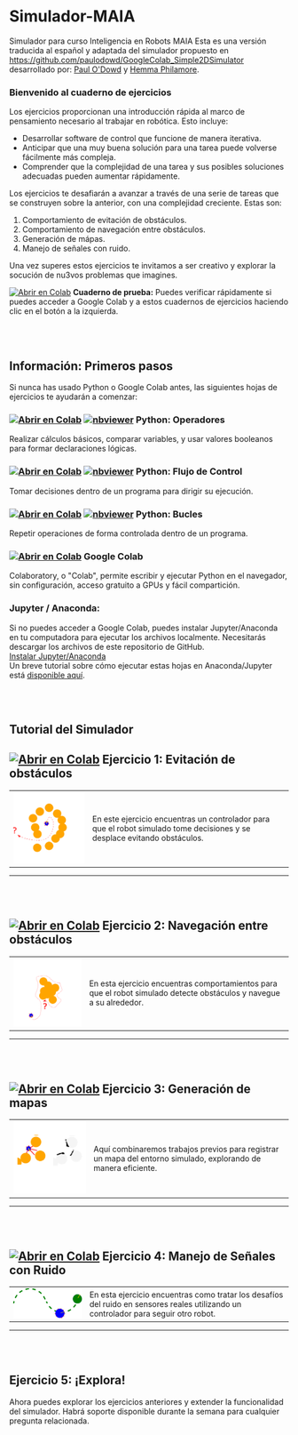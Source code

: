 # Simulador-MAIA
Simulador para curso Inteligencia en Robots MAIA
Esta es una versión traducida al español y adaptada del simulador propuesto en https://github.com/paulodowd/GoogleColab_Simple2DSimulator desarrollado por: [Paul O'Dowd](https://www.bristol.ac.uk/people/person/Paul-O'Dowd-d54e9ad6-41de-4eef-81c6-1ee227ced8dc) y [Hemma Philamore](https://www.bristol.ac.uk/people/person/Hemma-Philamore-c3c8acb0-fcce-4792-9249-2efccb92145f).

### Bienvenido al cuaderno de ejercicios

Los ejercicios proporcionan una introducción rápida al marco de pensamiento necesario al trabajar en robótica. Esto incluye:
- Desarrollar software de control que funcione de manera iterativa.
- Anticipar que una muy buena solución para una tarea puede volverse fácilmente más compleja.
- Comprender que la complejidad de una tarea y sus posibles soluciones adecuadas pueden aumentar rápidamente.

Los ejercicios te desafiarán a avanzar a través de una serie de tareas que se construyen sobre la anterior, con una complejidad creciente. Estas son:
1. Comportamiento de evitación de obstáculos.
2. Comportamiento de navegación entre obstáculos.
3. Generación de mápas.
4. Manejo de señales con ruido.

Una vez superes estos ejercicios te invitamos a ser creativo y explorar la socución de nu3vos problemas que imagines.

[![Abrir en Colab](https://colab.research.google.com/assets/colab-badge.svg)](https://colab.research.google.com/github/paulodowd/GoogleColab_Simple2DSimulator/blob/main/TestSheet.ipynb) **Cuaderno de prueba:** Puedes verificar rápidamente si puedes acceder a Google Colab y a estos cuadernos de ejercicios haciendo clic en el botón a la izquierda.

<br><br>
## Información: Primeros pasos

Si nunca has usado Python o Google Colab antes, las siguientes hojas de ejercicios te ayudarán a comenzar:

### [![Abrir en Colab](https://colab.research.google.com/assets/colab-badge.svg)](https://colab.research.google.com/github/paulodowd/GoogleColab_Simple2DSimulator/blob/main/01_Operators.ipynb) [![nbviewer](https://raw.githubusercontent.com/jupyter/design/master/logos/Badges/nbviewer_badge.svg)](https://nbviewer.jupyter.org/github/paulodowd/GoogleColab_Simple2DSimulator/blob/main/01_Operators.ipynb) Python: Operadores  
Realizar cálculos básicos, comparar variables, y usar valores booleanos para formar declaraciones lógicas.

### [![Abrir en Colab](https://colab.research.google.com/assets/colab-badge.svg)](https://colab.research.google.com/github/paulodowd/GoogleColab_Simple2DSimulator/blob/main/02_Control_Flow.ipynb) [![nbviewer](https://raw.githubusercontent.com/jupyter/design/master/logos/Badges/nbviewer_badge.svg)](https://nbviewer.jupyter.org/github/paulodowd/GoogleColab_Simple2DSimulator/blob/main/02_Control_Flow.ipynb) Python: Flujo de Control  
Tomar decisiones dentro de un programa para dirigir su ejecución.

### [![Abrir en Colab](https://colab.research.google.com/assets/colab-badge.svg)](https://colab.research.google.com/github/paulodowd/GoogleColab_Simple2DSimulator/blob/main/03_Loops.ipynb) [![nbviewer](https://raw.githubusercontent.com/jupyter/design/master/logos/Badges/nbviewer_badge.svg)](https://nbviewer.jupyter.org/github/paulodowd/GoogleColab_Simple2DSimulator/blob/main/03_Loops.ipynb) Python: Bucles  
Repetir operaciones de forma controlada dentro de un programa.

### [![Abrir en Colab](https://colab.research.google.com/assets/colab-badge.svg)](https://colab.research.google.com/notebooks/intro.ipynb) Google Colab  
Colaboratory, o "Colab", permite escribir y ejecutar Python en el navegador, sin configuración, acceso gratuito a GPUs y fácil compartición.

### Jupyter / Anaconda:
Si no puedes acceder a Google Colab, puedes instalar Jupyter/Anaconda en tu computadora para ejecutar los archivos localmente. Necesitarás descargar los archivos de este repositorio de GitHub.  
[Instalar Jupyter/Anaconda](https://test-jupyter.readthedocs.io/en/latest/install.html)  
Un breve tutorial sobre cómo ejecutar estas hojas en Anaconda/Jupyter está [disponible aquí](https://github.com/paulodowd/GoogleColab_Simple2DSimulator/raw/main/anaconda_instructions.pdf).

<br><br>
## Tutorial del Simulador

## [![Abrir en Colab](https://colab.research.google.com/assets/colab-badge.svg)](https://colab.research.google.com/github/paulodowd/GoogleColab_Simple2DSimulator/blob/main/Sheet1_ObstacleAvoidance.ipynb) Ejercicio 1: Evitación de obstáculos

<table>
  <tr>
    <td>
<img src="https://github.com/paulodowd/GoogleColab_Simple2DSimulator/blob/main/img/obs_avoidance.png?raw=true" width="350px">
    </td>
    <td>
      En este ejercicio encuentras un controlador para que el robot simulado tome decisiones y se desplace evitando obstáculos.
    </td>
  </tr>
</table>

<hr><br><br>

## [![Abrir en Colab](https://colab.research.google.com/assets/colab-badge.svg)](https://colab.research.google.com/github/paulodowd/GoogleColab_Simple2DSimulator/blob/main/Sheet2_Circumnavigation.ipynb)  Ejercicio 2: Navegación entre obstáculos

<table>
  <tr>
    <td>
<img src="https://github.com/paulodowd/GoogleColab_Simple2DSimulator/blob/main/img/c_navigation.png?raw=true" width="350px">
    </td>
    <td>
      En esta ejercicio encuentras comportamientos para que el robot simulado detecte obstáculos y navegue a su alrededor.
    </td>
  </tr>
</table>

<hr><br><br>

## [![Abrir en Colab](https://colab.research.google.com/assets/colab-badge.svg)](https://colab.research.google.com/github/paulodowd/GoogleColab_Simple2DSimulator/blob/main/Sheet3_Mapping.ipynb) Ejercicio 3: Generación de mapas

<table>
  <tr>
    <td>
<img src="https://github.com/paulodowd/GoogleColab_Simple2DSimulator/blob/main/img/mapping.png?raw=true" width="350px">
    </td>
    <td>
      Aquí combinaremos trabajos previos para registrar un mapa del entorno simulado, explorando de manera eficiente.
    </td>
  </tr>
</table>

<hr><br><br>

## [![Abrir en Colab](https://colab.research.google.com/assets/colab-badge.svg)](https://colab.research.google.com/github/paulodowd/GoogleColab_Simple2DSimulator/blob/main/Sheet4_SensorNoise.ipynb) Ejercicio 4: Manejo de Señales con Ruido

<table>
  <tr>
    <td>
<img src="https://github.com/paulodowd/GoogleColab_Simple2DSimulator/blob/main/img/Following.png?raw=true" width="350px">
    </td>
    <td>
      En esta ejercicio encuentras como tratar los desafíos del ruido en sensores reales utilizando un controlador para seguir otro robot.
    </td>
  </tr>
</table>

<hr><br><br>

## Ejercicio 5: ¡Explora!

Ahora puedes explorar los ejercicios anteriores y extender la funcionalidad del simulador. Habrá soporte disponible durante la semana para cualquier pregunta relacionada.
